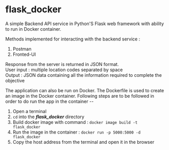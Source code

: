 # flask_docker
A simple Backend API service in Python'S Flask web framework with ability to run in Docker container.

Methods implemented for interacting with the backend service :
1. Postman
2. Fronted-UI

Response from the server is returned in JSON format.\
User input : multiple location codes separated by space\
Output : JSON data containing all the information required to complete the objective

The application can also be run on Docker. The Dockerfile is used to create an image in the Docker container. Following steps are to be followed in order to do run the app in the container --
1. Open a terminal
2. ``` cd ``` into the **_flask_docker_** directory
3. Build docker image with command : ``` docker image build -t flask_docker ```
4. Run the image in the container : ``` docker run -p 5000:5000 -d flask_docker ```
5. Copy the host address from the terminal and open it in the browser


